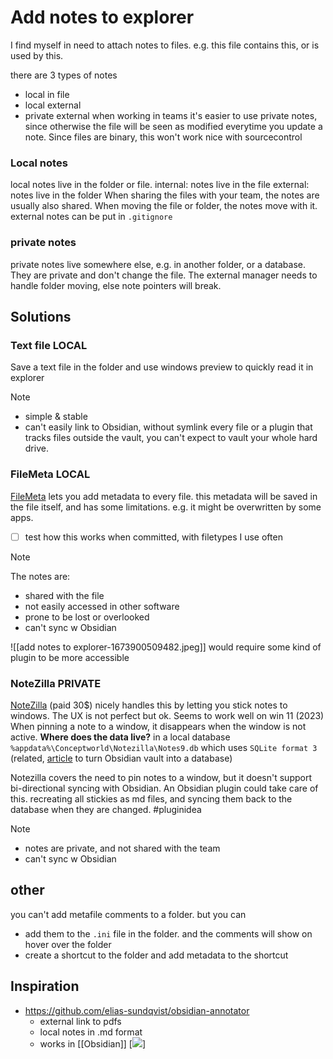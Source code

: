 # Add notes to explorer
I find myself in need to attach notes to files.
e.g. this file contains this, or is used by this.

there are 3 types of notes
- local in file
- local external
- private external
when working in teams it's easier to use private notes, 
since otherwise the file will be seen as modified everytime you update a note.
Since files are binary, this won't work nice with sourcecontrol

### Local notes
local notes live in the folder or file.
	internal: notes live in the file
	external: notes live in the folder
When sharing the files with your team, the notes are usually also shared.
When moving the file or folder, the notes move with it.
external notes can be put in `.gitignore`

### private notes
private notes live somewhere else, e.g. in another folder, or a database.
They are private and don't change the file.
The external manager needs to handle folder moving, else note pointers will break.

## Solutions

### Text file LOCAL
Save a text file in the folder and use windows preview to quickly read it in explorer

> [!NOTE]
> - simple &  stable
> - can't easily link to Obsidian, without symlink every file or a plugin that tracks files outside the vault, you can't expect to vault your whole hard drive.


### FileMeta LOCAL
[FileMeta](https://github.com/Dijji/FileMeta) lets you add metadata to every file.
this metadata will be saved in the file itself, and has some limitations. 
e.g. it might be overwritten by some apps.
- [ ] test how this works when committed, with filetypes I use often

> [!NOTE]
> The notes are:
> - shared with the file
> - not easily accessed in other software
> - prone to be lost or overlooked
> - can't sync w Obsidian

![[add notes to explorer-1673900509482.jpeg]]
would require some kind of plugin to be more accessible

### NoteZilla PRIVATE
[NoteZilla](https://www.conceptworld.com/Notezilla/Sticky-Notes-For-Windows) (paid 30$) nicely handles this by letting you stick notes to windows.
The UX is not perfect but ok. Seems to work well on win 11 (2023)
When pinning a note to a window, it disappears when the window is not active.
**Where does the data live?**
in a local database `%appdata%\Conceptworld\Notezilla\Notes9.db`
which uses `SQLite format 3`
(related,  [article](https://www.makeuseof.com/obsidian-dataview-notes-guide/) to turn Obsidian vault into a database)

Notezilla covers the need to pin notes to a window, but it doesn't support bi-directional syncing with Obsidian. An Obsidian plugin could take care of this.
recreating all stickies as md files, and syncing them back to the database when they are changed.
#pluginidea

> [!NOTE]
> - notes are private, and not shared with the team
> - can't sync w Obsidian

## other
you can't add metafile comments to a folder.
but you can 
- add them to the `.ini` file in the folder. and the comments will show on hover over the folder
- create a shortcut to the folder and add metadata to the shortcut

## Inspiration
- https://github.com/elias-sundqvist/obsidian-annotator 
	- external link to pdfs
	- local notes in .md format
	- works in [[Obsidian]] 
	[![](https://user-images.githubusercontent.com/9102856/131702952-1aa76baa-a279-474c-978d-cec95a683485.gif)]